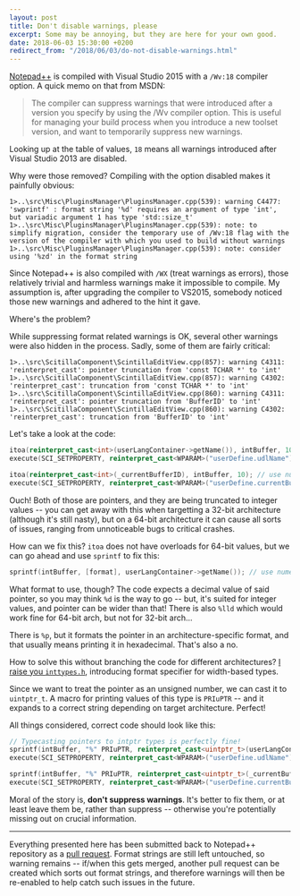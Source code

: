 ```yaml
---
layout: post
title: Don't disable warnings, please
excerpt: Some may be annoying, but they are here for your own good.
date: 2018-06-03 15:30:00 +0200
redirect_from: "/2018/06/03/do-not-disable-warnings.html"
---
```

[Notepad++](https://notepad-plus-plus.org/download/v7.5.6.html) is compiled with Visual Studio 2015 with a `/Wv:18` compiler option. A quick memo on that from MSDN:
> The compiler can suppress warnings that were introduced after a version you specify by using the /Wv compiler option.
> This is useful for managing your build process when you introduce a new toolset version, and want to temporarily suppress new warnings.

Looking up at the table of values, `18` means all warnings introduced after Visual Studio 2013 are disabled.

Why were those removed? Compiling with the option disabled makes it painfully obvious:
```
1>..\src\Misc\PluginsManager\PluginsManager.cpp(539): warning C4477: 'swprintf' : format string '%d' requires an argument of type 'int', but variadic argument 1 has type 'std::size_t'
1>..\src\Misc\PluginsManager\PluginsManager.cpp(539): note: to simplify migration, consider the temporary use of /Wv:18 flag with the version of the compiler with which you used to build without warnings
1>..\src\Misc\PluginsManager\PluginsManager.cpp(539): note: consider using '%zd' in the format string
```

Since Notepad++ is also compiled with `/WX` (treat warnings as errors), those relatively trivial and harmless warnings make it impossible to compile.
My assumption is, after upgrading the compiler to VS2015, somebody noticed those new warnings and adhered to the hint it gave.

Where's the problem?

While suppressing format related warnings is OK, several other warnings were also hidden in the process. Sadly, some of them are fairly critical:
```
1>..\src\ScitillaComponent\ScintillaEditView.cpp(857): warning C4311: 'reinterpret_cast': pointer truncation from 'const TCHAR *' to 'int'
1>..\src\ScitillaComponent\ScintillaEditView.cpp(857): warning C4302: 'reinterpret_cast': truncation from 'const TCHAR *' to 'int'
1>..\src\ScitillaComponent\ScintillaEditView.cpp(860): warning C4311: 'reinterpret_cast': pointer truncation from 'BufferID' to 'int'
1>..\src\ScitillaComponent\ScintillaEditView.cpp(860): warning C4302: 'reinterpret_cast': truncation from 'BufferID' to 'int'
```

Let's take a look at the code:
```cpp
itoa(reinterpret_cast<int>(userLangContainer->getName()), intBuffer, 10); // use numeric value of TCHAR pointer
execute(SCI_SETPROPERTY, reinterpret_cast<WPARAM>("userDefine.udlName"), reinterpret_cast<LPARAM>(intBuffer));

itoa(reinterpret_cast<int>(_currentBufferID), intBuffer, 10); // use numeric value of BufferID pointer
execute(SCI_SETPROPERTY, reinterpret_cast<WPARAM>("userDefine.currentBufferID"), reinterpret_cast<LPARAM>(intBuffer));
```

Ouch! Both of those are pointers, and they are being truncated to integer values -- you can get away with this when targetting a 32-bit architecture (although it's still nasty),
but on a 64-bit architecture it can cause all sorts of issues, ranging from unnoticeable bugs to critical crashes.

How can we fix this? `itoa` does not have overloads for 64-bit values, but we can go ahead and use `sprintf` to fix this:
```cpp
sprintf(intBuffer, [format], userLangContainer->getName()); // use numeric value of TCHAR pointer
```

What format to use, though? The code expects a decimal value of said pointer, so you may think `%d` is the way to go -- but, it's suited for integer values,
and pointer can be wider than that! There is also `%lld` which would work fine for 64-bit arch, but not for 32-bit arch...

There is `%p`, but it formats the pointer in an architecture-specific format, and that usually means printing it in hexadecimal. That's also a no.

How to solve this without branching the code for different architectures? [I raise you `inttypes.h`](http://www.cplusplus.com/reference/cinttypes/),
introducing format specifier for width-based types.

Since we want to treat the pointer as an unsigned number, we can cast it to `uintptr_t`. A macro for printing values of this type is `PRIuPTR` -- and it
expands to a correct string depending on target architecture. Perfect!

All things considered, correct code should look like this:
```cpp
// Typecasting pointers to intptr types is perfectly fine!
sprintf(intBuffer, "%" PRIuPTR, reinterpret_cast<uintptr_t>(userLangContainer->getName()));
execute(SCI_SETPROPERTY, reinterpret_cast<WPARAM>("userDefine.udlName"), reinterpret_cast<LPARAM>(intBuffer));

sprintf(intBuffer, "%" PRIuPTR, reinterpret_cast<uintptr_t>(_currentBufferID));
execute(SCI_SETPROPERTY, reinterpret_cast<WPARAM>("userDefine.currentBufferID"), reinterpret_cast<LPARAM>(intBuffer));
```

Moral of the story is, **don't suppress warnings**. It's better to fix them, or at least leave them be, rather than suppress -- otherwise you're
potentially missing out on crucial information.

<hr>

Everything presented here has been submitted back to Notepad++ repository as a [pull request](https://github.com/notepad-plus-plus/notepad-plus-plus/pull/4544).
Format strings are still left untouched, so warning remains -- if/when this gets merged, another pull request can be created which sorts out format strings,
and therefore warnings will then be re-enabled to help catch such issues in the future.
